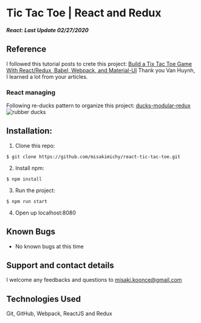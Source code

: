 # Tic Tac Toe | React and Redux 
#### _React: Last Update 02/27/2020_

## Reference
I followed this tutorial posts to crete this project: [Build a Tix Tac Toe Game With React/Redux, Babel, Webpack, and Material-UI](https://medium.com/@vanister/learn-react-redux-by-making-a-tic-tac-toe-game-part-1-of-5-dc9111ca09ad)
Thank you Van Huynh, I learned a lot from your articles.

### React managing
Following re-ducks pattern to organize this project: [ducks-modular-redux](
https://github.com/erikras/ducks-modular-redux)
![rubber ducks](https://farm3.staticflickr.com/2431/3835850741_cb567d6397.jpg)



## Installation:
1. Clone this repo:
```
$ git clone https://github.com/misakimichy/react-tic-tac-toe.git
```

2. Install npm:

```
$ npm install
```

3. Run the project:
```
$ npm run start 
```

4. Open up localhost:8080


## Known Bugs
- No known bugs at this time

## Support and contact details
I welcome any feedbacks and questions to misaki.koonce@gmail.com

## Technologies Used
Git, GitHub, Webpack, ReactJS and Redux

